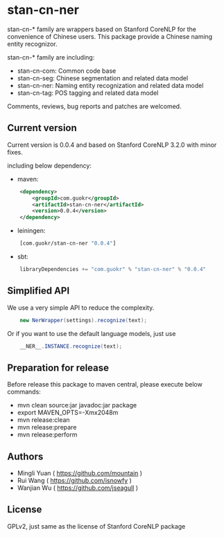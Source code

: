 stan-cn-ner
============

stan-cn-* family are wrappers based on Stanford CoreNLP for the convenience of
Chinese users. This package provide a Chinese naming entity recognizor.

stan-cn-* family are including:

* stan-cn-com: Common code base
* stan-cn-seg: Chinese segmentation and related data model
* stan-cn-ner: Naming entity recognization and related data model
* stan-cn-tag: POS tagging and related data model

Comments, reviews, bug reports and patches are welcomed.

Current version
----------------

Current version is 0.0.4 and based on Stanford CoreNLP 3.2.0 with minor fixes.

including below dependency:

* maven:
```xml
    <dependency>
        <groupId>com.guokr</groupId>
        <artifactId>stan-cn-ner</artifactId>
        <version>0.0.4</version>
    </dependency>
```
* leiningen:
```clojure
    [com.guokr/stan-cn-ner "0.0.4"]
```
* sbt:
```scala
    libraryDependencies += "com.guokr" % "stan-cn-ner" % "0.0.4"
```

Simplified API
---------------

We use a very simple API to reduce the complexity.

```java
    new NerWrapper(settings).recognize(text);
```

Or if you want to use the default language models, just use

```java
    __NER__.INSTANCE.recognize(text);
```

Preparation for release
------------------------

Before release this package to maven central, please execute below commands:

* mvn clean source:jar javadoc:jar package
* export MAVEN_OPTS=-Xmx2048m
* mvn release:clean
* mvn release:prepare
* mvn release:perform

Authors
--------

* Mingli Yuan ( https://github.com/mountain )
* Rui Wang ( https://github.com/isnowfy )
* Wanjian Wu ( https://github.com/jseagull )

License
--------

GPLv2, just same as the license of Stanford CoreNLP package

